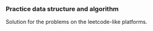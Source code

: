 ### Practice data structure and algorithm

Solution for the problems on the leetcode-like platforms.
